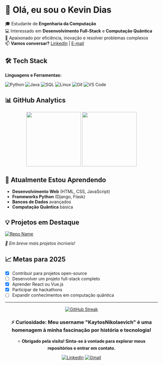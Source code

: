 # 👋 Olá, eu sou o Kevin Dias  

🎓 Estudante de **Engenharia da Computação**  
💻 Interessado em **Desenvolvimento Full-Stack** e **Computação Quântica**  
🚀 Apaixonado por eficiência, inovação e resolver problemas complexos  
📫 **Vamos conversar?** [LinkedIn](https://www.linkedin.com/in/kevin-dias-13a532222) | [E-mail](mailto:eng.kevindias@gmail.com)

## 🛠️ Tech Stack

**Linguagens e Ferramentas:**

![Python](https://img.shields.io/badge/Python-3776AB?style=for-the-badge&logo=python&logoColor=white)
![Java](https://img.shields.io/badge/Java-ED8B00?style=for-the-badge&logo=java&logoColor=white)
![SQL](https://img.shields.io/badge/SQL-4479A1?style=for-the-badge&logo=mysql&logoColor=white)
![Linux](https://img.shields.io/badge/Linux-FCC624?style=for-the-badge&logo=linux&logoColor=black)
![Git](https://img.shields.io/badge/Git-F05032?style=for-the-badge&logo=git&logoColor=white)
![VS Code](https://img.shields.io/badge/VS_Code-007ACC?style=for-the-badge&logo=visual-studio-code&logoColor=white)

## 📊 GitHub Analytics

<div align="center">
  <img height="180em" src="https://github-readme-stats.vercel.app/api?username=KaytosNikolaevich&show_icons=true&theme=tokyonight&hide_border=true" />
  <img height="180em" src="https://github-readme-stats.vercel.app/api/top-langs/?username=KaytosNikolaevich&layout=compact&theme=tokyonight&hide_border=true" />
</div>

## 🌱 Atualmente Estou Aprendendo

- **Desenvolvimento Web** (HTML, CSS, JavaScript)
- **Frameworks Python** (Django, Flask)
- **Bancos de Dados** avançados
- **Computação Quântica** básica

## 💡 Projetos em Destaque

[![Repo Name](https://github-readme-stats.vercel.app/api/pin/?username=KaytosNikolaevich&repo=seu-repositorio&theme=tokyonight)](https://github.com/KaytosNikolaevich/seu-repositorio)

*🚧 Em breve mais projetos incríveis!*

## 📈 Metas para 2025

- [x] Contribuir para projetos open-source
- [ ] Desenvolver um projeto full-stack completo
- [x] Aprender React ou Vue.js
- [x] Participar de hackathons
- [ ] Expandir conhecimentos em computação quântica

---

<div align="center">
  
[![GitHub Streak](https://streak-stats.demolab.com/?user=KaytosNikolaevich&theme=tokyonight&hide_border=true)](https://git.io/streak-stats)

</div>

<div align="center">

### ⚡ **Curiosidade:** Meu username "KaytosNikolaevich" é uma homenagem à minha fascinação por história e tecnologia!

⭐ **Obrigado pela visita! Sinta-se à vontade para explorar meus repositórios e entrar em contato.**

[![LinkedIn](https://img.shields.io/badge/LinkedIn-0077B5?style=for-the-badge&logo=linkedin&logoColor=white)](https://www.linkedin.com/in/kevin-dias-13a532222)
[![Gmail](https://img.shields.io/badge/Gmail-D14836?style=for-the-badge&logo=gmail&logoColor=white)](mailto:eng.kevindias@gmail.com)

</div>
